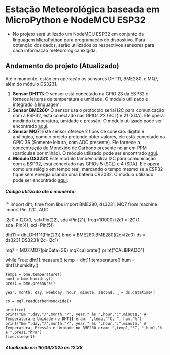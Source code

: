 # Estação Meteorológica baseada em MicroPython e NodeMCU ESP32

- No projeto será utilizado um NodeMCU ESP32 em conjunto da linguagem [MicroPython](http://micropython.org/) para programação do dispositivo. Para obtenção dos dados, serão utilizados os respectivos sensores para cada informação meteorológica exigida.

## Andamento do projeto (Atualizado)

Até o momento, estão em operação os sensores DHT11, BME280, e MQ7, além do módulo DS3231. 

1. **Sensor DHT11:** O sensor está conectado na GPIO 23 da ESP32 e fornece leituras de temperatura e umidade. O módulo utilizado é integrado à linguagem.
1. **Sensor BME280:** O sensor usa o protocolo serial I2C para comunicação com a ESP32, está conectado nas GPIOs 22 (SCL) e 21 (SDA). Ele opera medindo temperatura, umidade e pressão. O módulo utilizado pode ser encontrado [aqui](https://github.com/kevbu/micropython-bme280/tree/master).
1. **Sensor MQ7:** Este sensor oferece 2 tipos de conexão: digital e análogica, como o projeto pretende obter valores, ele está conectado na GPIO 36 (Somente leitura, com ADC presente). Ele fornece a concentração de Monoxido de Carbono presente no ar em PPM (partículas por milhão). O módulo utilizado pode ser encontrado [aqui](https://github.com/kartun83/micropython-MQ/tree/master).
1. **Módulo DS3231:** Este módulo também utiliza I2C para comunicação com a ESP32, está conectado nas GPIOs 5 (SCL) e 4 (SDA). Ele opera como um relógio em tempo real, marcando o tempo mesmo se a ESP32 fique sem energia usando uma bateria CR2032. O módulo utilizado pode ser encontrado [aqui](https://github.com/pangopi/micropython-DS3231-AT24C32).

##### Código utilizado até o momento:
'''
import dht, time
from libs import BME280, ds3231, MQ7
from machine import Pin, I2C, ADC

i2c0 = I2C(0, scl=Pin(22), sda=Pin(21), freq=10000)
i2c1 = I2C(1, sda=Pin(4), scl=Pin(5))

dht11 = dht.DHT11(Pin(23))
bme = BME280.BME280(i2c=i2c0)
ds = ds3231.DS3231(i2c=i2c1)

mq7 = MQ7.MQ7(pinData=36)
mq7.calibrate()
print("CALIBRADO")

while True:
    dht11.measure()
    temp = dht11.temperature()
    hum = dht11.humidity()
    
    temp1 = bme.temperature()
    hum1 = bme.humidity()
    pres1 = bme.pressure()
        
    year, month, day, weekday, hour, minute, second, _ = ds.datetime()
    
    co = mq7.readCarbonMonoxide()
    
    print(co)
    print("Em ",day,"/",month,"/", year," às ",hour,":",minute," A Temperatura e Umidade no DHT11 eram: ",temp,"°C, ", hum,"%")
    print("Em ",day,"/",month,"/", year," às ",hour,":",minute," A Temperatura, Pressão e Umidade no BME280 eram: ",temp1,"°C, ",hum1,"% e ",pres1,"hPa")
    time.sleep(1)



##### Atualizado em 16/06/2025 às 12:38
